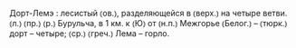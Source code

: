 ---
---

Дорт-Лемэ
: лесистый ⦅ов.⦆, разделяющейся в ⦅верх.⦆ на четыре ветви. ⦅л.⦆ ⦅пр.⦆ ⦅р.⦆ Бурульча, в 1 км. к ⦅Ю⦆ от ⦅н.п.⦆ Межгорье ⦅Белог.⦆ – ⦅тюрк.⦆ дорт – четыре; ⦅ср.⦆ ⦅греч.⦆ Лема – горло.
